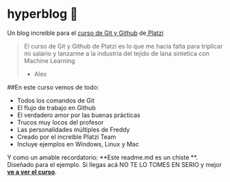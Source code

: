 # hyperblog 💚
Un blog increible para el [curso de Git y Github](https://platzi.com/clases/git-github/ "curso de Git y Github") de[ Platzi](https://platzi.com/ " Platzi")
>El curso de Git y Github de Platzi es lo que me hacía falta para triplicar mi 
salario y lanzarme a la industria del tejido de lana sintetica con Machine Learning
> - Alex

##En este curso vemos de todo:
* Todos los comandos de Git 
* El flujo de trabajo en Github
* El verdadero amor por las buenas prácticas
* Trucos muy locos del profesor
* Las personalidades múltiples de Freddy
* Creado por el increible Platzi Team
* Incluye ejemplos en Windows, Linux y Mac

Y como un amable recordatorio: **Este readme.md es un chiste **.  Diseñado para el ejemplo. Si llegas acá NO TE LO TOMES EN SERIO y mejor [**ve a ver el curso**](https://platzi.com/clases/git-github/ "ve a ver el curso").
